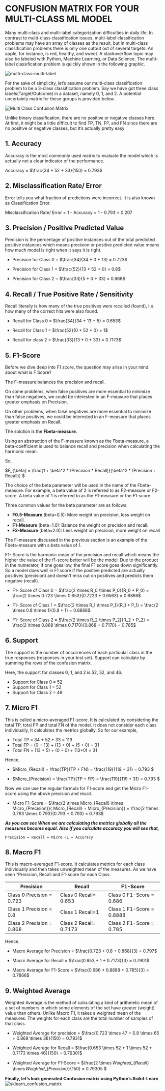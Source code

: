 # CONFUSION MATRIX FOR YOUR MULTI-CLASS ML MODEL

Many multi-class and multi-label categorization difficulties in daily life. In contrast to multi-class classification issues, multi-label classification problems may have an array of classes as the result, but in multi-class classification problems there is only one output out of several targets. An apple, for instance, is red, healthy, and sweet. A stackoverflow topic may also be labeled with Python, Machine Learning, or Data Science. The multi-label classification problem is quickly shown in the following graphic.

![multi-class-multi-label](https://user-images.githubusercontent.com/40186859/177256173-88d9921b-bd07-4986-af5b-e913e47be38c.png)

For the sake of simplicity, let’s assume our multi-class classification problem to be a 3-class classification problem. Say we have got three class labels(Target/Outcome) in a dataset, namely 0, 1, and 2. A potential uncertainty matrix for these groups is provided below.

![Multi Class Confusion Matrix](https://user-images.githubusercontent.com/40186859/177247062-b7c0826c-db05-4a04-a6bf-8a2e8d56a782.png)

Unlike binary classification, there are no positive or negative classes here. At first, it might be a little difficult to find TP, TN, FP, and FN since there are no positive or negative classes, but it’s actually pretty easy

## 1. Accuracy

Accuracy is the most commonly used matrix to evaluate the model which is actually not a clear indicator of the performance.

Accuracy = $\frac{34 + 52 + 33}{150} =  0.793$

## 2. Misclassification Rate/ Error

Error tells you what fraction of predictions were incorrect. It is also known as Classification Error.

Misclassification Rate/ Error = 1 - Accuracy = 1 - 0.793 = 0.207

## 3. Precision / Positive Predicted Value

Precision is the percentage of positive instances out of the total predicted positive instances which means precision or positive predicted value means how much model is right when it says it is right.

* Precision for Class 0 = $\frac{34}{34 + 0 + 13} = 0.723$
 
* Precision for Class 1 = $\frac{52}{13 + 52 + 0} = 0.8$

* Precision for Class 2 = $\frac{33}{5 + 0 + 33} = 0.868$

## 4. Recall / True Positive Rate / Sensitivity

Recall literally is how many of the true positives were recalled (found), i.e. how many of the correct hits were also found.

* Recall for Class 0 = $\frac{34}{34 + 13 + 5} = 0.653$

* Recall for Class 1 = $\frac{52}{0 + 52 + 0} = 1$

* Recall for class 2 = $\frac{33}{13 + 0 + 33} = 0.7173$

## 5. F1-Score

Before we dive deep into F1 score, the question may arise in your mind about what is F Score?

The F-measure balances the precision and recall.

On some problems, when false positives are more essential to minimize than false negatives, we could be interested in an F-measure that places greater emphasis on Precision.

On other problems, when false negatives are more essential to minimize than false positives, we could be interested in an F-measure that places greater emphasis on Recall.

The solution is the **Fbeta-measure**.

Using an abstraction of the F-measure known as the Fbeta-measure, a beta-coefficient is used to balance recall and precision when calculating the harmonic mean.

So,

$F_{\beta} = \frac{1 + \beta^2 * (Precision * Recall)}{\beta^2 * (Precision + Recall)} $

The choice of the beta parameter will be used in the name of the Fbeta-measure.
For example, a beta value of 2 is referred to as F2-measure or F2-score. A beta value of 1 is referred to as the F1-measure or the F1-score.

Three common values for the beta parameter are as follows:

* **F0.5-Measure** (beta=0.5): More weight on precision, less weight on recall.
* **F1-Measure** (beta=1.0): Balance the weight on precision and recall.
* **F2-Measure** (beta=2.0): Less weight on precision, more weight on recall

The F-measure discussed in the previous section is an example of the Fbeta-measure with a beta value of 1.

F1- Score is the harmonic mean of the precision and recall which means the higher the value of the f1-score better will be the model. Due to the product in the numerator, if one goes low, the final F1 score goes down significantly. So a model does well in F1 score if the positive predicted are actually positives (precision) and doesn't miss out on positives and predicts them negative (recall).

* F1- Score of Class 0 = $\frac{2 \times R_0 \times P_0}{R_0 + P_0} = \frac{2 \times 0.723 \times 0.653}{0.7223 + 0.6563} = 0.6886$

* F1- Score of Class 1 = $\frac{2 \times R_1 \times P_1}{R_1 + P_1} = \frac{2 \times 0.8 \times 1}{0.8 + 1} = 0.8888$

* F1- Score of Class 2 = $\frac{2 \times R_2 \times P_2}{R_2 + P_2} = \frac{2 \times 0.868 \times 0.7170}{0.868 + 0.7170} = 0.785$

## 6. Support

 The support is the number of occurrences of each particular class in the true responses (responses in your test set). Support can calculate by summing the rows of the confusion matrix.
 
Here, the support for classes 0, 1, and 2 is 52, 52, and 46.

* Support for Class 0 = 52 
* Support for Class 1 = 52
* Support for Class 2 = 46

## 7. Micro F1

This is called a micro-averaged F1-score. It is calculated by considering the total TP, total FP and total FN of the model. It does not consider each class individually, It calculates the metrics globally. So for our example,

* Total TP = 34 + 52 + 33 = 119
* Total FP = (0 + 13) + (13 + 0) + (5 + 0) = 31
* Total FN = (13 + 5) + (0 + 0) + (13+0) = 31

Hence,

* $Micro_{Recall} = \frac{TP}{TP + FN} = \frac{119}{119 + 31} = 0.793 $

* $Micro_{Precision} = \frac{TP}{TP + FP} = \frac{119}{119 + 31} = 0.793 $

Now we can use the regular formula for F1-score and get the Micro F1-score using the above precision and recall.

* Micro F1-Score = $\frac{2 \times Micro_{Recall} \times Micro_{Precision}}{ Micro_{Recall} +  Micro_{Precision}} = \frac{2 \times 0.793 \times 0.793}{0.793 + 0.793} = 0.793$

_**As you can see When we are calculating the metrics globally all the measures become equal. Also if you calculate accuracy you will see that,**_

```
Precision = Recall = Micro F1 = Accuracy
```

## 8. Macro F1

This is macro-averaged F1-score. It calculates metrics for each class individually and then takes unweighted mean of the measures. As we have seen “Precision, Recall and F1-score for each Class.

| Precision | Recall | F1-Score |
| --------- | -------| ---------| 
| Class 0 Precision = 0.723 | Class 0 Recall= 0.653 | Class 0 F1-Score = 0.686 |
| Class 1 Precision = 0.8 | Class 1 Recall=1 | Class 1 F1-Score = 0.8888 |
| Class 2 Precision = 0.868 | Class 2 Recall= 0.7173 | Class 2 F1-Score = 0.785 |


Hence,

* Macro Average for Precision = $\frac{0.723 + 0.8 + 0.868}{3} = 0.797$

* Macro Average for Recall = $\frac{0.653 + 1 + 0.7173}{3} = 0.7901$

* Macro Average for F1-Score = $\frac{0.686 + 0.8888 + 0.785}{3} = 0.7866$

## 9. Weighted Average

Weighted Average is the method of calculating a kind of arithmetic mean of a set of numbers in which some elements of the set have greater (weight) value than others. Unlike Macro F1, it takes a weighted mean of the measures. The weights for each class are the total number of samples of that class.

* Weighted Average for precision = $\frac{0.723 \times 47 + 0.8 \times 65 + 0.868 \times 38}{150} = 0.7931$

* Weighted Average for Recall = $\frac{0.653 \times 52 + 1 \times 52 + 0.7173 \times 46}{150} = 0.79301$

* Weighted Average for F1-Score = $\frac{2 \times 𝑊𝑒𝑖𝑔ℎ𝑡𝑒𝑑_{𝑅𝑒𝑐𝑎𝑙𝑙} \times 𝑊𝑒𝑖𝑔ℎ𝑡𝑒𝑑_{𝑃𝑟𝑒𝑐𝑖𝑠𝑖𝑜𝑛}}{150} = 0.79305 $

**Finally, let’s look generated Confusion matrix using Python’s Scikit-Learn**
![sklearn_confusion_matrix](https://user-images.githubusercontent.com/40186859/177247201-b6109ed7-3cea-4bed-946d-6cd4e183be44.png)

